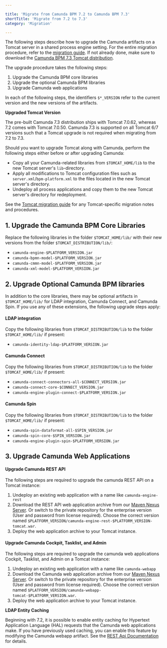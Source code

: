 ```yaml
---

title: 'Migrate from Camunda BPM 7.2 to Camunda BPM 7.3'
shortTitle: 'Migrate from 7.2 to 7.3'
category: 'Migration'

---
```


The following steps describe how to upgrade the Camunda artifacts on a Tomcat server in a shared process engine setting. For the entire migration procedure, refer to the [migration guide][migration-guide]. If not already done, make sure to download the [Camunda BPM 7.3 Tomcat distribution](https://app.camunda.com/nexus/content/groups/public/org/camunda/bpm/tomcat/camunda-bpm-tomcat/).

The upgrade procedure takes the following steps:

1. Upgrade the Camunda BPM core libraries
2. Upgrade the optional Camunda BPM libraries
3. Upgrade Camunda web applications

In each of the following steps, the identifiers `$*_VERSION` refer to the current version and the new versions of the artifacts.

<div class="alert alert-info">
  <p><strong>Upgraded Tomcat Version</strong></p>
  <p>The pre-built Camunda 7.3 distribution ships with Tomcat 7.0.62, whereas 7.2 comes with Tomcat 7.0.50. Camunda 7.3 is supported on all Tomcat 6/7 versions such that a Tomcat upgrade is not required when migrating from 7.2 to 7.3.</p>
  <p>
    Should you want to upgrade Tomcat along with Camunda, perform the following steps either before or after upgrading Camunda:
  </p>
  <p>
    <ul>
      <li>Copy all your Camunda-related libraries from <code>$TOMCAT_HOME/lib</code> to the new Tomcat server's <code>lib</code>-directory.</li>
      <li>Apply all modifications to Tomcat configuration files such as <code>server.xml</code>/<code>bpm-platform.xml</code> to the files located in the new Tomcat server's directory.</li>
      <li>Undeploy all process applications and copy them to the new Tomcat server's directory for redeployment.</li>
    </ul>
  </p>
  <p>
    See the <a href="https://tomcat.apache.org/migration-7.html#Upgrading_7.0.x">Tomcat migration guide</a> for any Tomcat-specific migration notes and procedures.
  </p>
</div>

## 1. Upgrade the Camunda BPM Core Libraries

Replace the following libraries in the folder `$TOMCAT_HOME/lib/` with their new versions from the folder `$TOMCAT_DISTRIBUTION/lib/`:

* `camunda-engine-$PLATFORM_VERSION.jar`
* `camunda-bpmn-model-$PLATFORM_VERSION.jar`
* `camunda-cmmn-model-$PLATFORM_VERSION.jar`
* `camunda-xml-model-$PLATFORM_VERSION.jar`

## 2. Upgrade Optional Camunda BPM libraries

In addition to the core libraries, there may be optional artifacts in `$TOMCAT_HOME/lib/` for LDAP integration, Camunda Connect, and Camunda Spin. If you use any of these extensions, the following upgrade steps apply:

#### LDAP integration

Copy the following libraries from `$TOMCAT_DISTRIBUTION/lib` to the folder `$TOMCAT_HOME/lib/` if present:

* `camunda-identity-ldap-$PLATFORM_VERSION.jar`

#### Camunda Connect

Copy the following libraries from `$TOMCAT_DISTRIBUTION/lib` to the folder `$TOMCAT_HOME/lib/` if present:

* `camunda-connect-connectors-all-$CONNECT_VERSION.jar`
* `camunda-connect-core-$CONNECT_VERSION.jar`
* `camunda-engine-plugin-connect-$PLATFORM_VERSION.jar`

#### Camunda Spin

Copy the following libraries from `$TOMCAT_DISTRIBUTION/lib` to the folder `$TOMCAT_HOME/lib/` if present:

* `camunda-spin-dataformat-all-$SPIN_VERSION.jar`
* `camunda-spin-core-$SPIN_VERSION.jar`
* `camunda-engine-plugin-spin-$PLATFORM_VERSION.jar`

## 3. Upgrade Camunda Web Applications

#### Upgrade Camunda REST API

The following steps are required to upgrade the camunda REST API on a Tomcat instance:

1. Undeploy an existing web application with a name like `camunda-engine-rest`
2. Download the REST API web application archive from our [Maven Nexus Server](https://app.camunda.com/nexus/content/groups/public/org/camunda/bpm/camunda-engine-rest/). Or switch to the private repository for the enterprise version (User and password from license required). Choose the correct version named `$PLATFORM_VERSION/camunda-engine-rest-$PLATFORM_VERSION-tomcat.war`.
3. Deploy the web application archive to your Tomcat instance.

#### Upgrade Camunda Cockpit, Tasklist, and Admin

The following steps are required to upgrade the camunda web applications Cockpit, Tasklist, and Admin on a Tomcat instance:

1. Undeploy an existing web application with a name like `camunda-webapp`
2. Download the Camunda web application archive from our [Maven Nexus Server](https://app.camunda.com/nexus/content/groups/public/org/camunda/bpm/webapp/camunda-webapp-tomcat/). Or switch to the private repository for the enterprise version (User and password from license required). Choose the correct version named `$PLATFORM_VERSION/camunda-webapp-tomcat-$PLATFORM_VERSION.war`.
3. Deploy the web application archive to your Tomcat instance.

<div class="alert alert-info">
  <p><strong>LDAP Entity Caching</strong></p>
  <p>Beginning with 7.2, it is possible to enable entity caching for Hypertext Application Language (HAL) requests that the Camunda web applications make. If you have previously used caching, you can enable this feature by modifying the Camunda webapp artifact. See the <a href="ref:/api-references/rest/#overview-hypertext-application-language-hal-caching-of-hal-relations">REST Api Documentation</a> for details.</p>
</div>

[migration-guide]: ref:/guides/migration-guide/#migrate-from-camunda-bpm-72-to-73

